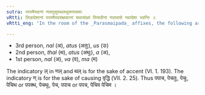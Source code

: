 ```yaml
---
sutra: परस्मैपदानां णलतुसुस्थलथुसणल्वमाः
vRtti: लिडादेशानां परस्मैपदसंज्ञकानां यथासंख्यं तियादीनां णलादयो नवादेशा भवन्ति ॥
vRtti_eng: 'In the room of the _Parasmaipada_ affixes, the following are substituted in the Perfect tense:'

---
```

- 3rd person, _nal_ (अ), _atus_ (अतुः), _us_ (उः)
- 2nd person, _thal_ (थ), _atus_ (अथुः), _a_ (अ),
- 1st person, _nal_ (अ), _va_ (व), _ma_ (म)

The indicatory ल् in णल् and थल् is for the sake of accent (VI. 1. 193). The indicatory ण् is for the sake of causing वृद्धि (VII. 2. 25). Thus पपाच, पेचतुः, पेचुः, पेचिथ or पपक्थ, पेचथुः, पेच, पपाच or पपच, पेचिव पेचिम ।